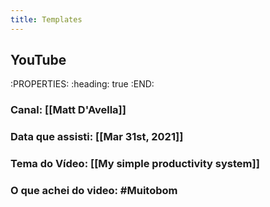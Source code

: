```yaml
---
title: Templates
---
```


## YouTube
:PROPERTIES:
:heading: true
:END:
### **Canal:** [[Matt D'Avella]]
### **Data que assisti:** [[Mar 31st, 2021]]
### **Tema do Vídeo:** [[My simple productivity system]]
### **O que achei do video:** #Muitobom
